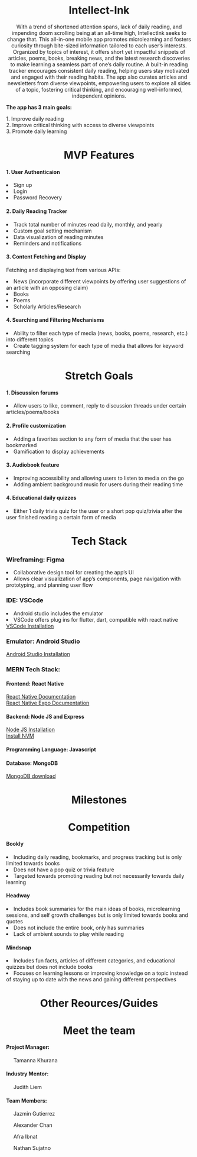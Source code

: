  <h1 align="center">Intellect-Ink</h1>

<p align="center">With a trend of shortened attention spans, lack of daily reading, and impending doom scrolling being at an all-time high, IntellectInk seeks to change that. This all-in-one mobile app promotes microlearning and fosters curiosity through bite-sized information tailored to each user’s interests. Organized by topics of interest, it offers short yet impactful snippets of articles, poems, books, breaking news, and the latest research discoveries to make learning a seamless part of one’s daily routine. A built-in reading tracker encourages consistent daily reading, helping users stay motivated and engaged with their reading habits. The app also curates articles and newsletters from diverse viewpoints, empowering users to explore all sides of a topic, fostering critical thinking, and encouraging well-informed, independent opinions.</p>


<p><b>The app has 3 main goals:</b></p>

<div>
    1. Improve daily reading <br>
    2. Improve critical thinking with access to diverse viewpoints <br>
    3. Promote daily learning
</div>

<h1 align="center">MVP Features</h1>

<div>
 <h4>1. User Authenticaion</h5>
  <li>Sign up</li>
  <li>Login</li>
  <li>Password Recovery </li>
 
 <h4>2. Daily Reading Tracker</h5>
  <li>Track total number of minutes read daily, monthly, and yearly</li>
  <li>Custom goal setting mechanism</li>
  <li>Data visualization of reading minutes</li>
  <li>Reminders and notifications</li>
  
 <h4>3. Content Fetching and Display</h5>
  <p>Fetching and displaying text from various APIs: </p>
  <li>News (incorporate different viewpoints by offering user suggestions of an article with an opposing claim) </li>
  <li>Books</li>
  <li>Poems</li>
  <li>Scholarly Articles/Research</li>

 <h4>4. Searching and Filtering Mechanisms</h5>
  <li>Ability to filter each type of media (news, books, poems, research, etc.) into different topics</li>
  <li>Create tagging system for each type of media that allows for keyword searching </li>
</div> 
 


<h1 align="center">Stretch Goals</h1>

<div>
 <h4>1. Discussion forums</h5>
  <li>Allow users to like, comment, reply to discussion threads under certain articles/poems/books</li>

 <h4>2. Profile customization</h4>
  <li>Adding a favorites section to any form of media that the user has bookmarked</li>
  <li>Gamification to display achievements</li>

  <h4>3. Audiobook feature</h4>
   <li>Improving accessibility and allowing users to listen to media on the go</li>
   <li>Adding ambient background music for users during their reading time</li>
 
  <h4>4. Educational daily quizzes</h4>
   <li>Either 1 daily trivia quiz for the user or a short pop quiz/trivia after the user finished reading a certain form of media</li>
</div> 


<h1 align="center">Tech Stack</h1>
 <h3>Wireframing: Figma</h3>
 <li>Collaborative design tool for creating the app’s UI</li>
 <li>Allows clear visualization of app’s components, page navigation with prototyping, and planning user flow</li>

 <h3>IDE: VSCode</h3>
 <li>Android studio includes the emulator</li>
 <li>VSCode offers plug ins for flutter, dart, compatible with react native</li>
 <a href="https://code.visualstudio.com/download" target="_blank"> VSCode Installation</a>

 <h3>Emulator: Android Studio</h3>
 <a href="https://developer.android.com/studio?gad_source=1&gclid=CjwKCAiAh6y9BhBREiwApBLHC-xvDFPr-0W_RWyko142vI-RG-3ckHmZUMsWtPA1YKVEUgCmSLbeVhoCAqsQAvD_BwE&gclsrc=aw.ds" target="_blank"> Android Studio Installation</a>

 <h3>MERN Tech Stack:</h3>
 <h4>Frontend: React Native</h4>
 <a href="https://reactnative.dev/docs/getting-started" target="_blank"> React Native Documentation</a>
 <br><a href="https://docs.expo.dev/" target="_blank"> React Native Expo Documentation</a></br>
 <h4>Backend: Node JS and Express</h4>
 <a href="https://nodejs.org/en" target="_blank"> Node JS Installation</a>
 <br><a href="https://github.com/nvm-sh/nvm" target="_blank"> Install NVM</a></br>
 <h4>Programming Language: Javascript</h4>
 <h4>Database: MongoDB</h4>
 <a href="https://www.mongodb.com/try/download/community" target="_blank"> MongoDB download</a>
 

<h1 align="center">Milestones</h1>

<h1 align="center">Competition</h1>
<h4>Bookly</h4>
<li>Including daily reading, bookmarks, and progress tracking but is only limited towards books</li>
<li>Does not have a pop quiz or trivia feature</li>
<li>Targeted towards promoting reading but not necessarily towards daily learning </li>


<h4>Headway</h4>
<li>Includes book summaries for the main ideas of books, microlearning sessions, and self growth challenges but is only limited towards books and quotes</li>
<li>Does not include the entire book, only has summaries</li>
<li>Lack of ambient sounds to play while reading</li>

<h4>Mindsnap</h4>
<li>Includes fun facts, articles of different categories, and educational quizzes but does not include books</li>
<li>Focuses on learning lessons or improving knowledge on a topic instead of staying up to date with the news and gaining different perspectives</li>

<h1 align="center">Other Reources/Guides</h1>

<h1 align="center">Meet the team</h1>

<h4>Project Manager:</h4>
<p>&nbsp;&nbsp;&nbsp;&nbsp; Tamanna Khurana</p>

<h4>Industry Mentor:</h4>
<p>&nbsp;&nbsp;&nbsp;&nbsp; Judith Liem</p>

<h4>Team Members:</h4>
<p>&nbsp;&nbsp;&nbsp;&nbsp; Jazmin Gutierrez</p>
<p>&nbsp;&nbsp;&nbsp;&nbsp; Alexander Chan</p>
<p>&nbsp;&nbsp;&nbsp;&nbsp; Afra Ibnat</p>
<p>&nbsp;&nbsp;&nbsp;&nbsp; Nathan Sujatno</p>
